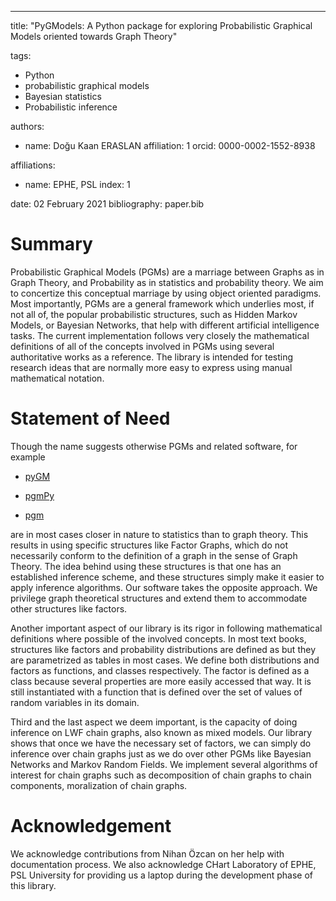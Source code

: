 ---
title: "PyGModels: A Python package for exploring Probabilistic Graphical Models oriented towards Graph Theory"

tags:

- Python
- probabilistic graphical models
- Bayesian statistics
- Probabilistic inference

authors:
- name: Doğu Kaan ERASLAN
  affiliation: 1
  orcid: 0000-0002-1552-8938

affiliations:
- name: EPHE, PSL
  index: 1

date: 02 February 2021
bibliography: paper.bib

# Summary

Probabilistic Graphical Models (PGMs) are a marriage between Graphs as in
Graph Theory, and Probability as in statistics and probability theory. We aim
to concertize this conceptual marriage by using object oriented paradigms.
Most importantly, PGMs are a general framework which underlies most, if not
all of, the popular probabilistic structures, such as Hidden Markov Models, or
Bayesian Networks, that help with different artificial intelligence tasks. The
current implementation follows very closely the mathematical definitions of
all of the concepts involved in PGMs using several authoritative works as a
reference. The library is intended for testing research ideas that are
normally more easy to express using manual mathematical notation.

# Statement of Need

Though the name suggests otherwise PGMs and related software, for example

- [pyGM](https://github.com/ihler/pyGM)

- [pgmPy](https://github.com/indapa/pgmPy)

- [pgm](https://github.com/paulorauber/pgm)

are in most cases closer in nature to statistics than to graph theory. This
results in using specific structures like Factor Graphs, which do not
necessarily conform to the definition of a graph in the sense of Graph Theory.
The idea behind using these structures is that one has an established
inference scheme, and these structures simply make it easier to apply
inference algorithms. Our software takes the opposite approach. We privilege
graph theoretical structures and extend them to accommodate other structures
like factors.

Another important aspect of our library is its rigor in following mathematical
definitions where possible of the involved concepts. In most text books,
structures like factors and probability distributions are defined as but they
are parametrized as tables in most cases. We define both distributions and
factors as functions, and classes respectively. The factor is defined as a
class because several properties are more easily accessed that way. It is
still instantiated with a function that is defined over the set of values of
random variables in its domain.

Third and the last aspect we deem important, is the capacity of doing
inference on LWF chain graphs, also known as mixed models. Our library shows
that once we have the necessary set of factors, we can simply do inference
over chain graphs just as we do over other PGMs like Bayesian Networks and
Markov Random Fields. We implement several algorithms of interest for chain
graphs such as decomposition of chain graphs to chain components, moralization
of chain graphs.

# Acknowledgement

We acknowledge contributions from Nihan Özcan on her help with documentation
process. We also acknowledge CHart Laboratory of EPHE, PSL University
for providing us a laptop during the development phase of this library.
